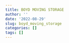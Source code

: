 ```yaml
---
title: BOYD MOVING STORAGE
author: ''
date: '2022-08-29'
slug: boyd_moving_storage
categories: []
tags: []
---
```


